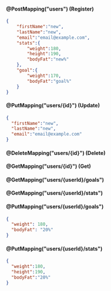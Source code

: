 #### @PostMapping("users") (Register)
```json
{
	"firstName":"new",
	"lastName":"new",
	"email":"email@example.com",
	"stats":{
		"weight":180,
		"height":190,
		"bodyFat":"new%"
	},
	"goal":{
		"weight":170,
		"bodyFat":"goal%"
	}
}
```
#### @PutMapping("users/{id}") (Update)
```json
{
  "firstName":"new",
  "lastName":"new",
  "email":"email@example.com"
}
```
#### @DeleteMapping("users/{id}") (Delete)
#### @GetMapping("users/{id}") (Get)
#### @GetMapping("users/{userId}/goals")
#### @GetMapping("users/{userId}/stats")
#### @PutMapping("users/{userId}/goals")
```json
{
  "weight": 180,
  "bodyFat": "20%"
}
```
#### @PutMapping("users/{userId}/stats")
```json
{
  "weight":180,
  "height":190,
  "bodyFat":"20%"
}
```
